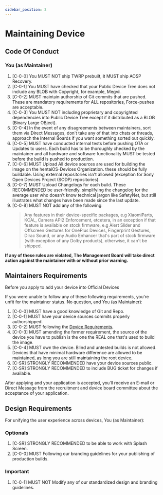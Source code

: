 ```yaml
---
sidebar_position: 2
---
```


# Maintaining Device

## Code Of Conduct

### You (as Maintainer)

1. [C-0-0] You MUST NOT ship TWRP prebuilt, it MUST ship AOSP Recovery.
2. [C-0-1] You MUST have checked that your Public Device Tree does not include any BLOB with Copyright, for example, Megvii.
3. [C-0-2] MUST maintain authorship of Git commits that are pushed. These are mandatory requirements for ALL repositories, Force-pushes are acceptable.
4. [C-0-3] You MUST NOT including proprietary and copyrighted dependencies into Public Device Tree except if it distributed as a BLOB (Binary Large OBject).
5. [C-0-4] In the event of any disagreements between maintainers, sort them via Direct Messages, don't take any of that into chats or threads, approach the Internal Boards if you want something sorted out quickly.
6. [C-0-5] MUST have conducted internal tests before pushing OTA or Updates to users. Each build has to be thoroughly checked by the maintainer and all hardware and software functionality MUST be tested before the build is pushed to production.
7. [C-0-6] MUST Upload All device sources are used for building the image on the hentaiOS-Devices Organization. these should be fully buildable. Using external repositories isn't allowed (exception for Sony Open Devices Project (SODP) repositories).
8. [C-0-7] MUST Upload Changelogs for each build. These RECOMMENDED be user-friendly. simplifying the changelog for the average user who doesn't know technical jargon like SafetyNet, but still illustrates what changes have been made since the last update.
9. [C-0-8] MUST NOT add any of the following:
    > Any features in their device-specific packages, e.g XiaomiParts, KCAL, Camera API2 Enforcement, etcetera, in an exception if that feature is available on stock firmware, e.g Alert Slider and Offscreen Gestures for OnePlus Devices, Fingerprint Gestures, Dirac Sound, or any Audio Enhancer that's part of stock firmware (with exception of any Dolby products), otherwise, it can't be shipped.

**If any of these rules are violated, The Management Board will take direct action against the maintainer with or without prior warning.**

## Maintainers Requirements

Before you apply to add your device into Official Devices

If you were unable to follow any of these following requirements, you're unfit for the maintainer status. No question, and You (as Maintainer):

1. [C-0-0] MUST have a good knowledge of Git and Repo.
2. [C-0-1] MUST have your device sources commits properly authorshipped.
3. [C-0-2] MUST following the [Device Requirements](device-requirements).
4. [C-0-3] MUST amending the former requirement, the source of the device you have to publish is the one the REAL one that's used to build the image.
5. [C-0-4] MUST own the device. Blind and untested builds is not allowed. Devices that have minimal hardware difference are allowed to be maintained, as long you are still maintaining the root device.
6. [C-SR] STRONGLY RECOMMENDED have your device sources public.
7. [C-SR] STRONGLY RECOMMENDED to include BUG ticket for changes if available.

After applying and your application is accepted, you'll receive an E-mail or Direct Message from the recruitment and device board committee about the acceptance of your application.

## Design Requirements

For unifying the user experience across devices, You (as Maintainer):

### Optionals

  1. [C-SR] STRONGLY RECOMMENDED to be able to work with Splash Screen.
  2. [C-0-0] MUST Following our branding guidelines for your publishing of production builds.

### Important

  1. [C-0-1] MUST NOT Modify any of our standardized design and branding guidelines.
